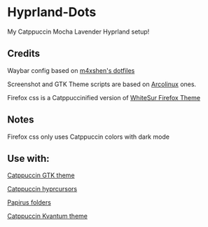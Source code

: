 # Hyprland-Dots
My Catppuccin Mocha Lavender Hyprland setup!


## Credits
Waybar config based on [m4xshen's dotfiles](https://github.com/m4xshen/dotfiles)

Screenshot and GTK Theme scripts are based on [Arcolinux](https://arcolinux.com/) ones.

Firefox css is a Catppuccinified version of [WhiteSur Firefox Theme](https://github.com/vinceliuice/WhiteSur-firefox-theme)

## Notes
Firefox css only uses Catppuccin colors with dark mode

## Use with:
[Catppuccin GTK theme](https://github.com/catppuccin/gtk)

[Catppuccin hyprcursors](https://github.com/entailz/hyprcatppuccin/blob/master/hyprconverted/extracted_Catppuccin-Mocha-Lavender-Cursors.tar.gz)

[Papirus folders](https://github.com/catppuccin/papirus-folders)

[Catppuccin Kvantum theme](https://github.com/catppuccin/Kvantum)


